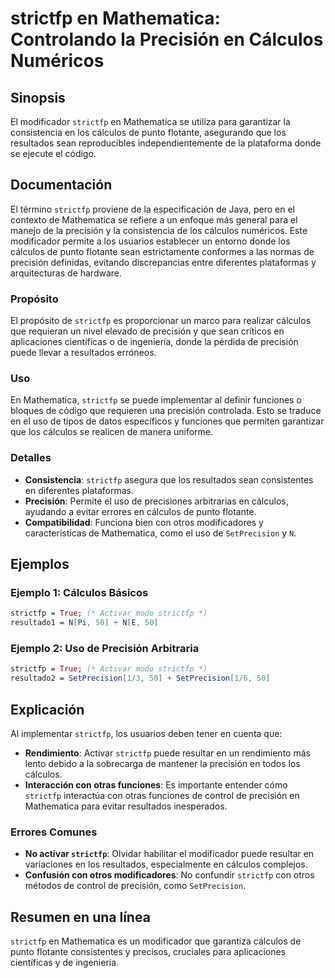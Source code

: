 <!--
Meta Description: # strictfp en Mathematica: Controlando la Precisión en Cálculos Numéricos ## Sinopsis El modificador `strictfp` en Mathematica se utiliza para garanti...
Meta Keywords: strictfp, cálculos, precisión, los, mathematica
-->

# strictfp en Mathematica: Controlando la Precisión en Cálculos Numéricos

## Sinopsis
El modificador `strictfp` en Mathematica se utiliza para garantizar la consistencia en los cálculos de punto flotante, asegurando que los resultados sean reproducibles independientemente de la plataforma donde se ejecute el código.

## Documentación
El término `strictfp` proviene de la especificación de Java, pero en el contexto de Mathematica se refiere a un enfoque más general para el manejo de la precisión y la consistencia de los cálculos numéricos. Este modificador permite a los usuarios establecer un entorno donde los cálculos de punto flotante sean estrictamente conformes a las normas de precisión definidas, evitando discrepancias entre diferentes plataformas y arquitecturas de hardware.

### Propósito
El propósito de `strictfp` es proporcionar un marco para realizar cálculos que requieran un nivel elevado de precisión y que sean críticos en aplicaciones científicas o de ingeniería, donde la pérdida de precisión puede llevar a resultados erróneos.

### Uso
En Mathematica, `strictfp` se puede implementar al definir funciones o bloques de código que requieren una precisión controlada. Esto se traduce en el uso de tipos de datos específicos y funciones que permiten garantizar que los cálculos se realicen de manera uniforme.

### Detalles
- **Consistencia**: `strictfp` asegura que los resultados sean consistentes en diferentes plataformas.
- **Precisión**: Permite el uso de precisiones arbitrarias en cálculos, ayudando a evitar errores en cálculos de punto flotante.
- **Compatibilidad**: Funciona bien con otros modificadores y características de Mathematica, como el uso de `SetPrecision` y `N`.

## Ejemplos
### Ejemplo 1: Cálculos Básicos
```mathematica
strictfp = True; (* Activar modo strictfp *)
resultado1 = N[Pi, 50] + N[E, 50]
```

### Ejemplo 2: Uso de Precisión Arbitraria
```mathematica
strictfp = True; (* Activar modo strictfp *)
resultado2 = SetPrecision[1/3, 50] + SetPrecision[1/6, 50]
```

## Explicación
Al implementar `strictfp`, los usuarios deben tener en cuenta que:

- **Rendimiento**: Activar `strictfp` puede resultar en un rendimiento más lento debido a la sobrecarga de mantener la precisión en todos los cálculos.
- **Interacción con otras funciones**: Es importante entender cómo `strictfp` interactúa con otras funciones de control de precisión en Mathematica para evitar resultados inesperados.

### Errores Comunes
- **No activar `strictfp`**: Olvidar habilitar el modificador puede resultar en variaciones en los resultados, especialmente en cálculos complejos.
- **Confusión con otros modificadores**: No confundir `strictfp` con otros métodos de control de precisión, como `SetPrecision`.

## Resumen en una línea
`strictfp` en Mathematica es un modificador que garantiza cálculos de punto flotante consistentes y precisos, cruciales para aplicaciones científicas y de ingeniería.